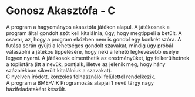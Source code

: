 # Gonosz Akasztófa - C
A program a hagyományos akasztófa játékon alapul. A játékosnak a program által gondolt szót kell kitalálnia, úgy, hogy megtippeli a betűit. A csavar, az, hogy a program eközben nem is gondol egy konkrét szóra. A futása során gyűjti a lehetséges gondolt szavakat, mindig úgy próbál válaszolni a játékos tippelésére, hogy neki a lehető legkevesebb esélye legyen nyerni. A játékosok elmenthetik az eredményüket, így felkerülhetnek a toplistára (itt a nevük, pontjaik, illetve az jelenik meg, hogy hány százalékban sikerült kitalálniuk a szavakat).  
C nyelven íródott, konzolos felhasználói felülettel rendelkezik.  
A program a BME-VIK Programozás alapjai 1 nevű tárgy nagy házifeladataként készült.
